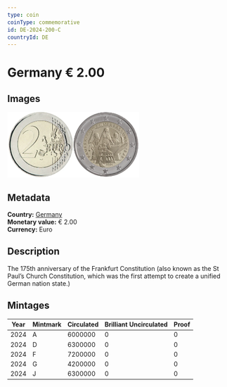 ```yaml
---
type: coin
coinType: commemorative
id: DE-2024-200-C
countryId: DE
---
```


# Germany € 2.00

## Images

<img src="../../Images/common-2007-200.webp" height="150" alt="Front image"><img src="Images/DE-2024-200.webp" height="150" alt="Back image">

## Metadata

**Country:** [Germany](../../Countries/Germany/index.md)\
**Monetary value:** € 2.00\
**Currency:** Euro

## Description
The 175th anniversary of the Frankfurt Constitution (also known as the St Paul’s Church Constitution, which was the first attempt to create a unified German nation state.)

## Mintages

| Year | Mintmark | Circulated | Brilliant Uncirculated | Proof |
| ---- | -------- | ---------- | ---------------------- | ----- |
| 2024 | A        | 6000000    | 0                      | 0     |
| 2024 | D        | 6300000    | 0                      | 0     |
| 2024 | F        | 7200000    | 0                      | 0     |
| 2024 | G        | 4200000    | 0                      | 0     |
| 2024 | J        | 6300000    | 0                      | 0     |

